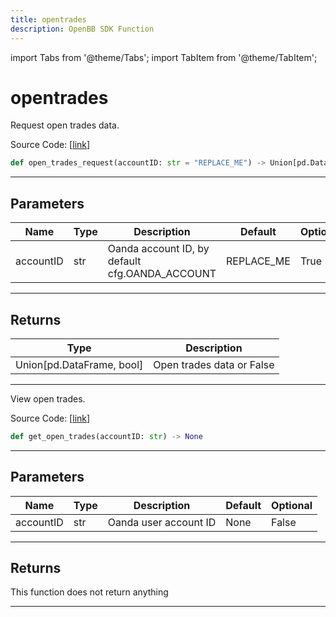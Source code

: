 ```yaml
---
title: opentrades
description: OpenBB SDK Function
---
```


import Tabs from '@theme/Tabs';
import TabItem from '@theme/TabItem';

# opentrades

<Tabs>
<TabItem value="model" label="Model" default>

Request open trades data.

Source Code: [[link](https://github.com/OpenBB-finance/OpenBBTerminal/tree/main/openbb_terminal/forex/oanda/oanda_model.py#L470)]

```python
def open_trades_request(accountID: str = "REPLACE_ME") -> Union[pd.DataFrame, bool]
```
---
## Parameters

| Name | Type | Description | Default | Optional |
| ---- | ---- | ----------- | ------- | -------- |
| accountID | str | Oanda account ID, by default cfg.OANDA_ACCOUNT | REPLACE_ME | True |

---
## Returns

| Type | Description |
| ---- | ----------- |
| Union[pd.DataFrame, bool] | Open trades data or False |

---


</TabItem>
<TabItem value="view" label="View">

View open trades.

Source Code: [[link](https://github.com/OpenBB-finance/OpenBBTerminal/tree/main/openbb_terminal/forex/oanda/oanda_view.py#L252)]

```python
def get_open_trades(accountID: str) -> None
```
---
## Parameters

| Name | Type | Description | Default | Optional |
| ---- | ---- | ----------- | ------- | -------- |
| accountID | str | Oanda user account ID | None | False |

---
## Returns

This function does not return anything

---


</TabItem>
</Tabs>